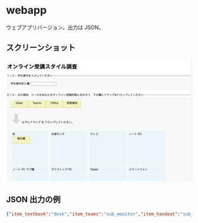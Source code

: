 # webapp
ウェブアプリバージョン。出力は JSON。

## スクリーンショット
![スクリーンショット](スクリーンショット.png)

## JSON 出力の例

```json
{"item_textbook":"desk","item_teams":"sub_monitor","item_handout":"sub_monitor","item_meet":"sub_monitor","item_office":"notepc","student_id":"999"}
```
